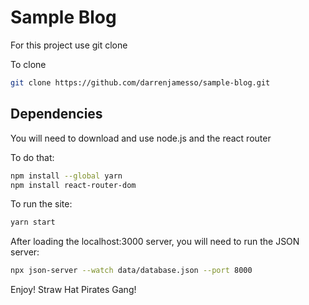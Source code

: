 # Sample Blog
For this project use git clone

To clone 
```zsh
git clone https://github.com/darrenjamesso/sample-blog.git
```

## Dependencies 

You will need to download and use node.js and the react router

To do that:
```zsh
npm install --global yarn
npm install react-router-dom
```

To run the site:
```zsh
yarn start
```

After loading the localhost:3000 server, you will need to run the JSON server: 
```zsh
npx json-server --watch data/database.json --port 8000
``` 

Enjoy! Straw Hat Pirates Gang! 
